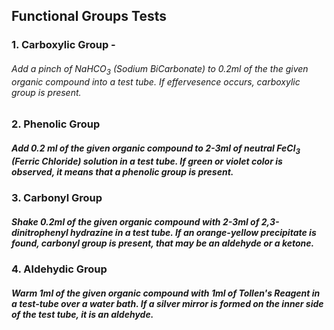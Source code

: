 ## Functional Groups Tests

### 1. Carboxylic Group -
###### Add a pinch of NaHCO<sub>3</sub> (Sodium BiCarbonate) to 0.2ml of the the given organic compound into a test tube. If effervesence occurs, carboxylic group is present.
### 2. Phenolic Group
##### Add 0.2 ml of the given organic compound to 2-3ml of neutral FeCl<sub>3</sub> (Ferric Chloride) solution in a test tube. If green or violet color is observed, it means that a phenolic group is present.
### 3. Carbonyl Group
##### Shake 0.2ml of the given organic compound with 2-3ml of 2,3-dinitrophenyl hydrazine in a test tube. If an orange-yellow precipitate is found, carbonyl group is present, that may be an aldehyde or a ketone.
### 4. Aldehydic Group
##### Warm 1ml of the given organic compound with 1ml of Tollen's Reagent in a test-tube over a water bath. If a silver mirror is formed on the inner side of the test tube, it is an aldehyde.
